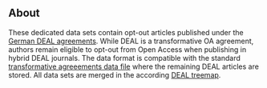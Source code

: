 ## About

These dedicated data sets contain opt-out articles published under the [German DEAL agreements](https://www.projekt-deal.de/about-deal/). While DEAL is a transformative OA agreement, authors remain eligible to opt-out from Open Access when publishing in hybrid DEAL journals. The data format is compatible with the standard [transformative agreeements data file](https://github.com/OpenAPC/openapc-de/blob/master/data/transformative_agreements/transformative_agreements.csv) where the remaining DEAL articles are stored. All data sets are merged in the according [DEAL treemap](https://treemaps.openapc.net/apcdata/deal/).
     



